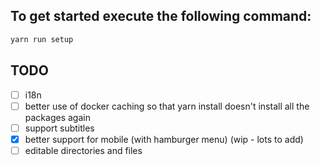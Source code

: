 ## To get started execute the following command:

```bash
yarn run setup
```

## TODO
- [ ] i18n
- [ ] better use of docker caching so that yarn install doesn't install all the packages again
- [ ] support subtitles
- [x] better support for mobile (with hamburger menu) (wip - lots to add)
- [ ] editable directories and files

